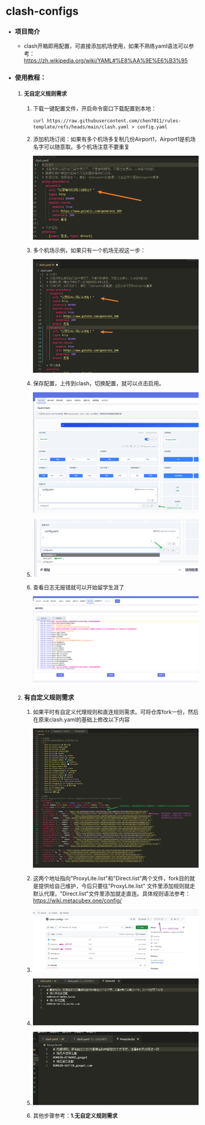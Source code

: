 # clash-configs

- ### 项目简介

  - clash开箱即用配置，可直接添加机场使用，如果不熟练yaml语法可以参考： https://zh.wikipedia.org/wiki/YAML#%E8%AA%9E%E6%B3%95 

- ### 使用教程：

  1. #### 无自定义规则需求

     1. 下载一键配置文件，开启命令窗口下载配置到本地：

        ```
        curl https://raw.githubusercontent.com/chen7011/rules-template/refs/heads/main/clash.yaml > config.yaml
        ```

     2. 添加机场订阅：如果有多个机场多复制几份Airport1，Airport1是机场名字可以随意取。多个机场注意不要重复

        ![](./images/1.png)

     3. 多个机场示例，如果只有一个机场无视这一步：

        ![](./images/2.png)

     4. 保存配置，上传到clash，切换配置，就可以点击启用。

        ![](./images/3.png)

     5. ![](./images/4.png)

     6. 查看日志无报错就可以开始留学生涯了

        ![](./images/5.png)

  2. ### **有自定义规则需求**

     1. 如果平时有自定义代理规则和直连规则需求。可将仓库fork一份，然后在原来clash.yaml的基础上修改以下内容

        ![](./images/8.png)

     2. 这两个地址指向"ProxyLite.list"和"Direct.list"两个文件，fork目的就是提供给自己维护，今后只要往"ProxyLite.list" 文件里添加规则就走默认代理，"Direct.list"文件里添加就走直连。具体规则语法参考：https://wiki.metacubex.one/config/ 

     3. ![](./images/9.png)

     4. ![](./images/6.png)

     5. ![](./images/7.png)

     6. 其他步骤参考：**1.无自定义规则需求**

